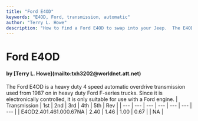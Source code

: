 ```yaml
---
title: "Ford E4OD"
keywords: "E4OD, Ford, transmission, automatic"
author: "Terry L. Howe"
description: "How to find a Ford E4OD to swap into your Jeep.  The E4OD is a electronically controlled 4 speed automatic overdrive transmission."
---
```


# Ford E4OD
<H4>by [Terry L. Howe](mailto:txh3202@worldnet.att.net)</H4>
The Ford E4OD is a heavy duty 4 speed automatic overdrive
transmission used from 1987 on in heavy duty Ford F-series
trucks.  Since it is electronically controlled, it is only
suitable for use with a Ford engine.
| Transmission | 1st | 2nd | 3rd | 4th | 5th | Rev |
| --- | --- | --- | --- | --- | --- | --- |
| E4OD2.401.461.000.67NA | 2.40 | 1.46 | 1.00 | 0.67 |  | NA |
